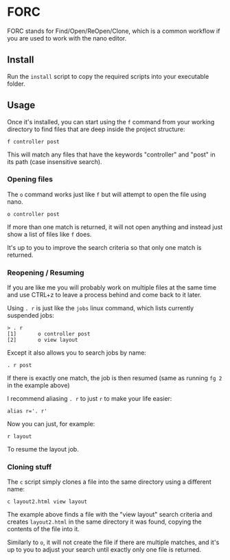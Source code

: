 # FORC

FORC stands for Find/Open/ReOpen/Clone, which is a common workflow if you are used to work with the nano editor.

## Install

Run the `install` script to copy the required scripts into your executable folder.

## Usage
Once it's installed, you can start using the `f` command from your working directory to find files that are deep inside the project structure:

```
f controller post
```

This will match any files that have the keywords "controller" and "post" in its path (case insensitive search).

### Opening files

The `o` command works just like `f` but will attempt to open the file using nano.

```
o controller post
```

If more than one match is returned, it will not open anything and instead just show a list of files like `f` does.

It's up to you to improve the search criteria so that only one match is returned.

### Reopening / Resuming

If you are like me you will probably work on multiple files at the same time and use CTRL+z to leave a process behind and come back to it later.

Using `. r` is just like the `jobs` linux command, which lists currently suspended jobs:

```
> . r
[1]       o controller post
[2]       o view layout
```

Except it also allows you to search jobs by name:

```
. r post
```

If there is exactly one match, the job is then resumed (same as running `fg 2` in the example above)

I recommend aliasing `. r` to just `r` to make your life easier:

```
alias r='. r'
```

Now you can just, for example:

```
r layout
```

To resume the layout job.

### Cloning stuff

The `c` script simply clones a file into the same directory using a different name:

```
c layout2.html view layout
```

The example above finds a file with the "view layout" search criteria and creates `layout2.html` in the same directory it was found, copying the contents of the file into it.

Similarly to `o`, it will not create the file if there are multiple matches, and it's up to you to adjust your search until exactly only one file is returned.

